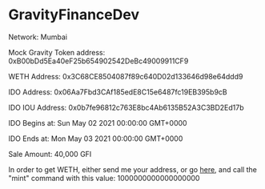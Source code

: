 # GravityFinanceDev

Network: Mumbai

Mock Gravity Token address: 0xB00bDd5Ea40eF25b654902542DeBc49009911CF9

WETH Address: 0x3C68CE8504087f89c640D02d133646d98e64ddd9

IDO Address: 0x06Aa7Fbd3CAf185edE8C15e6487fc19EB395b9cB

IDO IOU Address: 0x0b7fe96812c763E8bc4Ab6135B52A3C3BD2Ed17b

IDO Begins at: Sun May 02 2021 00:00:00 GMT+0000

IDO Ends at: Mon May 03 2021 00:00:00 GMT+0000

Sale Amount: 40,000 GFI

In order to get WETH, either send me your address, or go [here](https://explorer-mumbai.maticvigil.com/address/0x3C68CE8504087f89c640D02d133646d98e64ddd9/write-contract), and call the "mint" command with this value: 1000000000000000000
